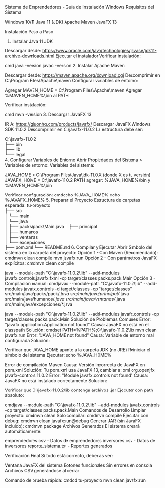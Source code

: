 Sistema de Emprendedores - Guía de Instalación Windows
Requisitos del Sistema

Windows 10/11
Java 11 (JDK)
Apache Maven
JavaFX 13

Instalación Paso a Paso
1. Instalar Java 11 JDK

Descargar desde: https://www.oracle.com/java/technologies/javase/jdk11-archive-downloads.html
Ejecutar el instalador
Verificar instalación:

cmd   java -version
   javac -version
2. Instalar Apache Maven

Descargar desde: https://maven.apache.org/download.cgi
Descomprimir en C:\Program Files\Apache\maven
Configurar variables de entorno:

Agregar MAVEN_HOME = C:\Program Files\Apache\maven
Agregar %MAVEN_HOME%\bin al PATH


Verificar instalación:

cmd   mvn -version
3. Descargar JavaFX 13

IR A: https://gluonhq.com/products/javafx/
Descargar JavaFX Windows SDK 11.0.2
Descomprimir en C:\javafx-11.0.2
La estructura debe ser:

   C:\javafx-11.0.2\
   ├── bin\
   ├── lib\
   └── legal\
4. Configurar Variables de Entorno
Abrir Propiedades del Sistema > Variables de entorno:
Variables del sistema:

JAVA_HOME = C:\Program Files\Java\jdk-11.0.X (donde X es tu versión)
JAVAFX_HOME = C:\javafx-11.0.2
PATH agregar: %JAVA_HOME%\bin y %MAVEN_HOME%\bin

Verificar configuración:
cmdecho %JAVA_HOME%
echo %JAVAFX_HOME%
5. Preparar el Proyecto
Estructura de carpetas esperada:
tu-proyecto\
├── src\
│   └── main\
│       └── java\
│           ├── packs\pack\Main.java
│           ├── principal\
│           ├── humanos\
│           ├── ventanas\
│           └── excepciones\
├── pom.xml
└── README.md
6. Compilar y Ejecutar
Abrir Símbolo del sistema en la carpeta del proyecto:
Opción 1 - Con Maven (Recomendado):
cmdmvn clean compile
mvn javafx:run
Opción 2 - Con parámetros JavaFX explícitos:
cmdmvn clean compile

java --module-path "C:\javafx-11.0.2\lib" --add-modules javafx.controls,javafx.fxml -cp target/classes packs.pack.Main
Opción 3 - Compilación manual:
cmdjavac --module-path "C:\javafx-11.0.2\lib" --add-modules javafx.controls -d target/classes -cp "target/classes" src/main/java/packs/pack/*.java src/main/java/principal/*.java src/main/java/humanos/*.java src/main/java/ventanas/*.java src/main/java/excepciones/*.java

java --module-path "C:\javafx-11.0.2\lib" --add-modules javafx.controls -cp target/classes packs.pack.Main
Solución de Problemas Comunes
Error: "javafx.application.Application not found"
Causa: JavaFX no está en el classpath
Solución:
cmdset PATH=%PATH%;C:\javafx-11.0.2\lib
mvn clean javafx:run
Error: "JAVA_HOME not found"
Causa: Variable de entorno mal configurada
Solución:

Verificar que JAVA_HOME apunte a la carpeta JDK (no JRE)
Reiniciar el símbolo del sistema
Ejecutar: echo %JAVA_HOME%

Error de compilación Maven
Causa: Versión incorrecta de JavaFX en pom.xml
Solución: Tu pom.xml usa JavaFX 13, cambiar a:
xml<dependency>
    <groupId>org.openjfx</groupId>
    <artifactId>javafx-controls</artifactId>
    <version>11.0.2</version>
</dependency>
Error: "Module javafx.controls not found"
Causa: JavaFX no está instalado correctamente
Solución:

Verificar que C:\javafx-11.0.2\lib contenga archivos .jar
Ejecutar con path absoluto:

cmdjava --module-path "C:\javafx-11.0.2\lib" --add-modules javafx.controls -cp target/classes packs.pack.Main
Comandos de Desarrollo
Limpiar proyecto:
cmdmvn clean
Solo compilar:
cmdmvn compile
Ejecutar con debug:
cmdmvn clean javafx:run@debug
Generar JAR (sin JavaFX incluido):
cmdmvn package
Archivos Generados
El sistema creará automáticamente:

emprendedores.csv - Datos de emprendedores
inversores.csv - Datos de inversores
reporte_sistema.txt - Reportes generados

Verificación Final
Si todo está correcto, deberías ver:

Ventana JavaFX del sistema
Botones funcionales
Sin errores en consola
Archivos CSV generándose al cerrar

Comando de prueba rápida:
cmdcd tu-proyecto
mvn clean javafx:run
